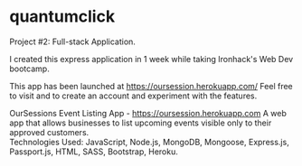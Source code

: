 # quantumclick
Project #2: Full-stack Application.

I created this express application in 1 week while taking Ironhack's Web Dev bootcamp. 

This app has been launched at https://oursession.herokuapp.com/ Feel free to visit and to 
create an account and experiment with the features.

OurSessions Event Listing App - https://oursession.herokuapp.com
A web app that allows businesses to list upcoming events visible only to their approved customers.  
Technologies Used: JavaScript, Node.js, MongoDB, Mongoose, Express.js, Passport.js, HTML, SASS, Bootstrap, Heroku.
